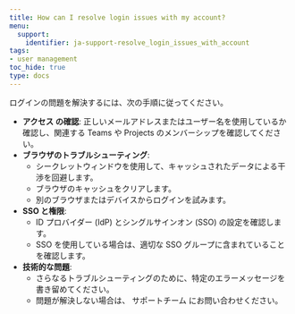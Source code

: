 ```yaml
---
title: How can I resolve login issues with my account?
menu:
  support:
    identifier: ja-support-resolve_login_issues_with_account
tags:
- user management
toc_hide: true
type: docs
---
```


ログインの問題を解決するには、次の手順に従ってください。

- **アクセス の確認**: 正しいメールアドレスまたはユーザー名を使用しているか確認し、関連する Teams や Projects のメンバーシップを確認してください。
- **ブラウザのトラブルシューティング**:
  - シークレットウィンドウを使用して、キャッシュされたデータによる干渉を回避します。
  - ブラウザのキャッシュをクリアします。
  - 別のブラウザまたはデバイスからログインを試みます。
- **SSO と権限**:
  - ID プロバイダー (IdP) とシングルサインオン (SSO) の設定を確認します。
  - SSO を使用している場合は、適切な SSO グループに含まれていることを確認します。
- **技術的な問題**:
  - さらなるトラブルシューティングのために、特定のエラーメッセージを書き留めてください。
  - 問題が解決しない場合は、 サポートチーム にお問い合わせください。

